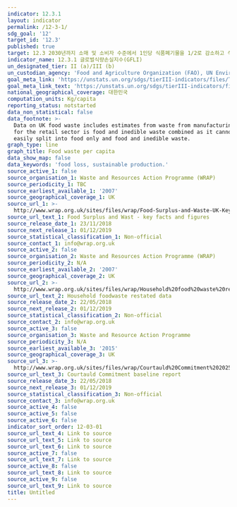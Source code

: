 ```yaml
---
indicator: 12.3.1
layout: indicator
permalink: /12-3-1/
sdg_goal: '12'
target_id: '12.3'
published: true
target: 12.3 2030년까지 소매 및 소비자 수준에서 1인당 식품폐기물을 1/2로 감소하고 식품 생산 및 유통과정에서 발생하는 식품 손실량 감소
indicator_name: 12.3.1 글로벌식량손실지수(GFLI)
un_designated_tier: II (a)/III (b)
un_custodian_agency: 'Food and Agriculture Organization (FAO), UN Environment (UNEP)'
goal_meta_link: 'https://unstats.un.org/sdgs/tierIII-indicators/files/Tier3-12-03-01.pdf'
goal_meta_link_text: 'https://unstats.un.org/sdgs/tierIII-indicators/files/Tier3-12-03-01.pdf'
national_geographical_coverage: 대한민국
computation_units: Kg/capita
reporting_status: notstarted
data_non_statistical: false
data_footnote: >-
  Data on UK food waste includes estimates from waste from manufacturing.  Data
  for the retail sector is food and inedible waste combined as it cannot be
  easily split into food only and food and inedible waste.
graph_type: line
graph_title: Food waste per capita
data_show_map: false
data_keywords: 'food loss, sustainable production.'
source_active_1: false
source_organisation_1: Waste and Resources Action Programme (WRAP)
source_periodicity_1: TBC
source_earliest_available_1: '2007'
source_geographical_coverage_1: UK
source_url_1: >-
  http://www.wrap.org.uk/sites/files/wrap/Food-Surplus-and-Waste-UK-Key-Facts-23-11-18.pdf
source_url_text_1: Food Surplus and Wast - key facts and figures
source_release_date_1: 23/11/2018
source_next_release_1: 01/12/2019
source_statistical_classification_1: Non-official
source_contact_1: info@wrap.org.uk
source_active_2: false
source_organisation_2: Waste and Resources Action Programme (WRAP)
source_periodicity_2: N/A
source_earliest_available_2: '2007'
source_geographical_coverage_2: UK
source_url_2: >-
  http://www.wrap.org.uk/sites/files/wrap/Household%20food%20waste%20restated%20data%202007-2015%20FINAL.pdf
source_url_text_2: Household foodwaste restated data
source_release_date_2: 22/05/2018
source_next_release_2: 01/12/2019
source_statistical_classification_2: Non-official
source_contact_2: info@wrap.org.uk
source_active_3: false
source_organisation_3: Waste and Resource Action Programme
source_periodicity_3: N/A
source_earliest_available_3: '2015'
source_geographical_coverage_3: UK
source_url_3: >-
  http://www.wrap.org.uk/sites/files/wrap/Courtauld%20Commitment%202025%20-%20baseline%20report%20for%202015.pdf
source_url_text_3: Courtauld Commitment baseline report
source_release_date_3: 22/05/2018
source_next_release_3: 01/12/2019
source_statistical_classification_3: Non-official
source_contact_3: info@wrap.org.uk
source_active_4: false
source_active_5: false
source_active_6: false
indicator_sort_order: 12-03-01
source_url_text_4: Link to source
source_url_text_5: Link to source
source_url_text_6: Link to source
source_active_7: false
source_url_text_7: Link to source
source_active_8: false
source_url_text_8: Link to source
source_active_9: false
source_url_text_9: Link to source
title: Untitled
---
```


